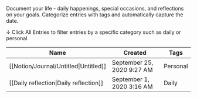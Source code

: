 Document your life - daily happenings, special occasions, and reflections on your goals.
Categorize entries with tags and automatically capture the date.

↓ Click All Entries to filter entries by a specific category such as daily or personal.

|Name|Created|Tags|
|---|---|---|
|[[Notion/Journal/Untitled\|Untitled]]|September 25, 2020 9:27 AM|Personal|
|[[Daily reflection\|Daily reflection]]|September 1, 2020 3:16 AM|Daily|